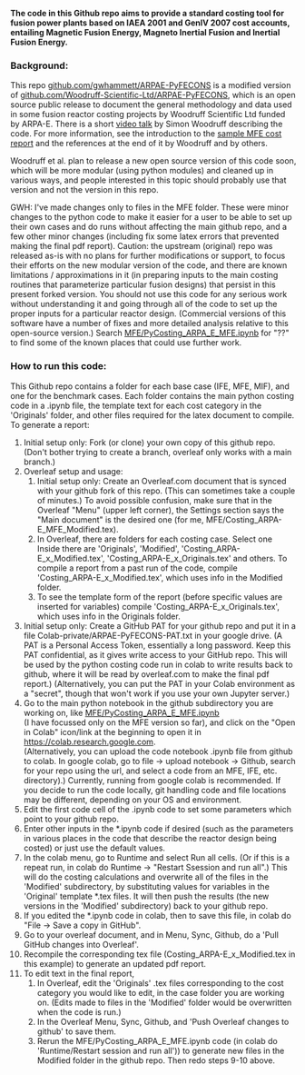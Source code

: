 **The code in this Github repo aims to provide a standard costing tool for fusion power plants based on IAEA 2001 and GenIV 2007 cost accounts, entailing Magnetic Fusion Energy, Magneto Inertial Fusion and Inertial Fusion Energy.**  

### Background:

This repo [github.com/gwhammett/ARPAE-PyFECONS](https://github.com/gwhammett/ARPAE-PyFECONS) is a modified version of [github.com/Woodruff-Scientific-Ltd/ARPAE-PyFECONS](https://github.com/Woodruff-Scientific-Ltd/ARPAE-PyFECONS), which is an open source public release to document the general methodology and data used in some fusion reactor costing projects by Woodruff Scientific Ltd funded by ARPA-E.  There is a short [video talk](https://www.linkedin.com/posts/activity-7193175795689738241-4jxT/) by Simon Woodruff describing the code.  For more information, see the introduction to the
<a href="https://gwhammett.github.io/ARPAE-PyFECONS/MFE/saved_reports/Costing_ARPA-E_MFE_Modified.pdf">sample MFE cost report</a> and the references at the end of it by Woodruff and by others.

Woodruff et al. plan to release a new open source version of this code soon, which will be more modular (using python modules) and cleaned up in various ways, and people interested in this topic should probably use that version and not the version in this repo.

GWH: I've made changes only to files in the MFE folder.  These were minor changes to the python code to make it easier for a user to be able to set up their own cases and do runs without affecting the main github repo, and a few other minor changes (including fix some latex errors that prevented making the final pdf report). 
Caution: the upstream (original) repo was released as-is with no plans for further modifications or support, to focus their efforts on the new modular version of the code, and there are known limitations / approximations in it (in preparing inputs to the main costing routines that parameterize particular fusion designs) that persist in this present forked version.  You should not use this code for any serious work without understanding it and going through all of the code to set up the proper inputs for a particular reactor design.  (Commercial versions of this software have a number of fixes and more detailed analysis relative to this open-source version.) Search [MFE/PyCosting_ARPA_E_MFE.ipynb](MFE/PyCosting_ARPA_E_MFE.ipynb) for "??" to find some of the known places that could use further work.

### How to run this code:

This Github repo contains a folder for each base case (IFE, MFE, MIF), and one for the benchmark cases. Each folder contains the main python costing code in a .ipynb file, the template text for each cost category in the 'Originals' folder, and other files required for the latex document to compile. To generate a report:

1. Initial setup only:  Fork (or clone) your own copy of this github repo.  (Don't bother trying to create a branch, overleaf only works with a main branch.)
2. Overleaf setup and usage:
    1. Initial setup only: Create an Overleaf.com document that is synced with your github fork of this repo.  (This can sometimes take a couple of minutes.)  To avoid possible confusion, make sure that in the Overleaf "Menu" (upper left corner), the Settings section says the "Main document" is the desired one (for me, MFE/Costing_ARPA-E_MFE_Modified.tex).
    2. In Overleaf, there are folders for each costing case. Select one  Inside there are 'Originals', 'Modified', 'Costing_ARPA-E_x_Modified.tex', 'Costing_ARPA-E_x_Originals.tex' and others. To compile a report from a past run of the code, compile 'Costing_ARPA-E_x_Modified.tex', which uses info in the Modified folder.
    3. To see the template form of the report (before specific values are inserted for variables) compile 'Costing_ARPA-E_x_Originals.tex', which uses info in the Originals folder.
3. Initial setup only:  Create a GitHub PAT for your github repo and put it in a file Colab-private/ARPAE-PyFECONS-PAT.txt in your google drive.  (A PAT is a Personal Access Token, essentially a long password.  Keep this PAT confidential, as it gives write access to your GitHub repo.  This will be used by the python costing code run in colab to write results back to github, where it will be read by overleaf.com to make the final pdf report.)
(Alternatively, you can put the PAT in your Colab environment as a "secret", though that won't work if you use  your own Jupyter server.)
5. Go to the main python notebook in the github subdirectory you are working on, like [MFE/PyCosting_ARPA_E_MFE.ipynb](MFE/PyCosting_ARPA_E_MFE.ipynb) <br> (I have focussed only on the MFE version so far), and click on the "Open in Colab" icon/link at the beginning to open it in https://colab.research.google.com. \
(Alternatively, you can upload the code notebook .ipynb file from github to colab.  In google colab, go to file -> upload notebook -> Github, search for your repo using the url, and select a code from an MFE, IFE, etc. directory).) Currently, running from google colab is recommended. If you decide to run the code locally, git handling code and file locations may be different, depending on your OS and environment.
6. Edit the first code cell of the .ipynb code to set some parameters which point to your github repo.
7. Enter other inputs in the \*.ipynb code if desired (such as the parameters in various places in the code that describe the reactor design being costed) or just use the default values.
8. In the colab menu, go to Runtime and select Run all cells. (Or if this is a repeat run, in colab do Runtime -> "Restart Ssession and run all".) This will do the costing calculations and overwrite all of the files in the 'Modified' subdirectory, by substituting values for variables in the 'Original' template *.tex files.  It will then push the results (the new versions in the 'Modified' subdirectory) back to your github repo.
9. If you edited the \*.ipynb code in colab, then to save this file, in colab do "File -> Save a copy in GitHub".
10. Go to your overleaf document, and in Menu, Sync, Github, do a 'Pull GitHub changes into Overleaf'.
11. Recompile the corresponding tex file (Costing_ARPA-E_x_Modified.tex in this example) to generate an updated pdf report.
12. To edit text in the final report,
    1. In Overleaf, edit the 'Originals' .tex files corresponding to the cost category you would like to edit, in the case folder you are working on. (Edits made to files in the 'Modified' folder would be overwritten when the code is run.)
    2. In the Overleaf Menu, Sync, Github, and 'Push Overleaf changes to github' to save them.
    3. Rerun the MFE/PyCosting_ARPA_E_MFE.ipynb code (in colab do 'Runtime/Restart session and run all')) to generate new files in the Modified folder in the github repo.  Then redo steps 9-10 above.
